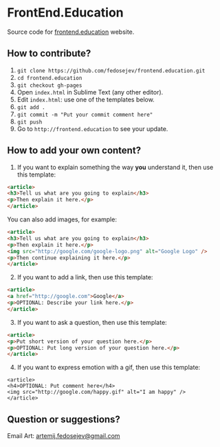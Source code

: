 # FrontEnd.Education

Source code for [frontend.education](http://frontend.education) website.

## How to contribute?

1. `git clone https://github.com/fedosejev/frontend.education.git`
2. `cd frontend.education`
3. `git checkout gh-pages`
3. Open `index.html` in Sublime Text (any other editor).
4. Edit `index.html`: use one of the templates below.
5. `git add .`
6. `git commit -m "Put your commit comment here"`
7. `git push`
8. Go to `http://frontend.education` to see your update.

## How to add your own content?

1. If you want to explain something the way __you__ understand it, then use this template:

```html
<article>
<h3>Tell us what are you going to explain</h3>
<p>Then explain it here.</p>
</article>
```

You can also add images, for example:

```html
<article>
<h3>Tell us what are you going to explain</h3>
<p>Then explain it here.</p>
<img src="http://google.com/google-logo.png" alt="Google Logo" />
<p>Then continue explaining it here.</p>
</article>
```

2. If you want to add a link, then use this template:

```html
<article>
<a href="http://google.com">Google</a>
<p>OPTIONAL: Describe your link here.</p>
</article>
```

3. If you want to ask a question, then use this template:

```html
<article>
<p>Put short version of your question here.</p>
<p>OPTIONAL: Put long version of your question here.</p>
</article>
```

4. If you want to express emotion with a gif, then use this template:

```
<article>
<h4>OPTIONAL: Put comment here</h4>
<img src="http://google.com/happy.gif" alt="I am happy" />
</article>
```

## Question or suggestions?

Email Art: [artemij.fedosejev@gmail.com](mailto:artemij.fedosejev@gmail.com)